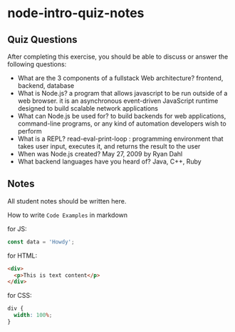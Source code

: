 # node-intro-quiz-notes

## Quiz Questions

After completing this exercise, you should be able to discuss or answer the following questions:

- What are the 3 components of a fullstack Web architecture?
  frontend, backend, database
- What is Node.js?
  a program that allows javascript to be run outside of a web browser. it is an asynchronous event-driven JavaScript runtime designed to build scalable network applications
- What can Node.js be used for?
  to build backends for web applications, command-line programs, or any kind of automation developers wish to perform
- What is a REPL?
  read-eval-print-loop : programming environment that takes user input, executes it, and returns the result to the user
- When was Node.js created?
  May 27, 2009 by Ryan Dahl
- What backend languages have you heard of?
  Java, C++, Ruby

## Notes

All student notes should be written here.

How to write `Code Examples` in markdown

for JS:

```javascript
const data = 'Howdy';
```

for HTML:

```html
<div>
  <p>This is text content</p>
</div>
```

for CSS:

```css
div {
  width: 100%;
}
```
